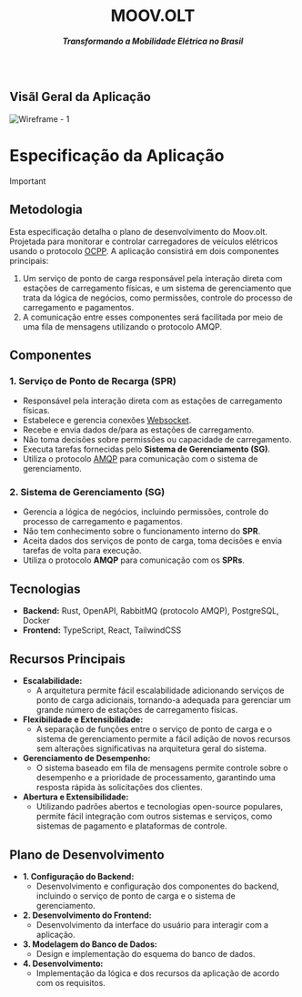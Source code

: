 <div align='center'>

  # MOOV.OLT
  **_Transformando a Mobilidade Elétrica no Brasil_**

</div>

<br>
<br>

## Visãl Geral da Aplicação
![Wireframe - 1](https://github.com/FlipSoftware/moov.olt-landing-page/assets/66398400/b1999626-eb87-4b67-8b54-d0635cd6a439)

# Especificação da Aplicação

> [!IMPORTANT] 
> ## Metodologia
> Esta especificação detalha o plano de desenvolvimento do Moov.olt. Projetada para monitorar e controlar carregadores de veículos elétricos usando o protocolo [OCPP](https://en.wikipedia.org/wiki/Open_Charge_Point_Protocol). A aplicação consistirá em dois componentes principais: <br>
> 1. Um serviço de ponto de carga responsável pela interação direta com estações de carregamento físicas, e um sistema de gerenciamento que trata da lógica de negócios, como permissões, controle do processo de carregamento e pagamentos. 
> 2. A comunicação entre esses componentes será facilitada por meio de uma fila de mensagens utilizando o protocolo AMQP.

## Componentes
### 1. Serviço de Ponto de Recarga (SPR)
- Responsável pela interação direta com as estações de carregamento físicas.
- Estabelece e gerencia conexões [Websocket](https://pt.wikipedia.org/wiki/WebSocket).
- Recebe e envia dados de/para as estações de carregamento.
- Não toma decisões sobre permissões ou capacidade de carregamento.
- Executa tarefas fornecidas pelo **Sistema de Gerenciamento (SG)**.
- Utiliza o protocolo [AMQP](https://pt.wikipedia.org/wiki/Advanced_Message_Queuing_Protocol) para comunicação com o sistema de gerenciamento.

### 2. Sistema de Gerenciamento (SG)
- Gerencia a lógica de negócios, incluindo permissões, controle do processo de carregamento e pagamentos.
- Não tem conhecimento sobre o funcionamento interno do **SPR**.
- Aceita dados dos serviços de ponto de carga, toma decisões e envia tarefas de volta para execução.
- Utiliza o protocolo **AMQP** para comunicação com os **SPRs**.

## Tecnologias
- **Backend:** Rust, OpenAPI, RabbitMQ (protocolo AMQP), PostgreSQL, Docker
- **Frontend:** TypeScript, React, TailwindCSS

## Recursos Principais
- **Escalabilidade:** 
  - A arquitetura permite fácil escalabilidade adicionando serviços de ponto de carga adicionais, tornando-a adequada para gerenciar um grande número de estações de carregamento físicas.
- **Flexibilidade e Extensibilidade:** 
  - A separação de funções entre o serviço de ponto de carga e o sistema de gerenciamento permite a fácil adição de novos recursos sem alterações significativas na arquitetura geral do sistema.
- **Gerenciamento de Desempenho:**
  - O sistema baseado em fila de mensagens permite controle sobre o desempenho e a prioridade de processamento, garantindo uma resposta rápida às solicitações dos clientes.
- **Abertura e Extensibilidade:**
  - Utilizando padrões abertos e tecnologias open-source populares, permite fácil integração com outros sistemas e serviços, como sistemas de pagamento e plataformas de controle.

## Plano de Desenvolvimento
- **1. Configuração do Backend:**
  -  Desenvolvimento e configuração dos componentes do backend, incluindo o serviço de ponto de carga e o sistema de gerenciamento.
- **2. Desenvolvimento do Frontend:**
  -  Desenvolvimento da interface do usuário para interagir com a aplicação.
- **3. Modelagem do Banco de Dados:**
  -  Design e implementação do esquema do banco de dados.
- **4. Desenvolvimento:**
  -  Implementação da lógica e dos recursos da aplicação de acordo com os requisitos.
